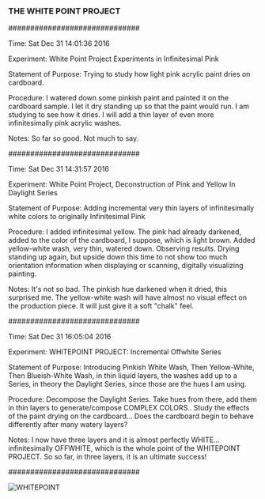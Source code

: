 ### THE WHITE POINT PROJECT

##############################

Time: Sat Dec 31 14:01:36 2016

Experiment: White Point Project Experiments in Infinitesimal Pink

Statement of Purpose: Trying to study how light pink acrylic paint dries on cardboard.

Procedure: I watered down some pinkish paint and painted it on the cardboard sample. I let it dry standing up so that the paint would run. I am studying to see how it dries. I will add a thin layer of even more infinitesimally pink acrylic washes.

Notes: So far so good. Not much to say.

##############################

Time: Sat Dec 31 14:31:57 2016

Experiment: White Point Project, Deconstruction of Pink and Yellow In Daylight Series

Statement of Purpose: Adding incremental very thin layers of infinitesimally white colors to originally Infinitesimal Pink

Procedure: I added infinitesimal yellow. The pink had already darkened, added to the color of the cardboard, I suppose, which is light brown. Added yellow-white wash, very thin, watered down. Observing results. Drying standing up again, but upside down this time to not show too much orientation information when displaying or scanning, digitally visualizing painting.

Notes: It's not so bad. The pinkish hue darkened when it dried, this surprised me. The yellow-white wash will have almost no visual effect on the production piece. It will just give it a soft "chalk" feel.

##############################

Time: Sat Dec 31 16:05:04 2016

Experiment: WHITEPOINT PROJECT: Incremental Offwhite Series

Statement of Purpose: Introducing Pinkish White Wash, Then Yellow-White, Then Blueish-White Wash, in thin liquid layers, the washes add up to a Series, in theory the Daylight Series, since those are the hues I am using.

Procedure: Decompose the Daylight Series. Take hues from there, add them in thin layers to generate/compose COMPLEX COLORS.. Study the effects of the paint drying on the cardboard... Does the cardboard begin to behave differently after many watery layers?

Notes: I now have three layers and it is almost perfectly WHITE... infinitesimally OFFWHITE, which is the whole point of the WHITEPOINT PROJECT. So so far, in three layers, it is an ultimate success!

##############################

![WHITEPOINT](https://historiotheque.files.wordpress.com/2016/12/whitepoint_daylight_series_tests_2017_ag.jpg)
